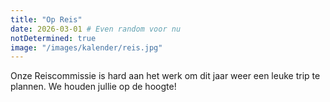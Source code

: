 ```yaml
---
title: "Op Reis"
date: 2026-03-01 # Even random voor nu
notDetermined: true
image: "/images/kalender/reis.jpg"
---
```


Onze Reiscommissie is hard aan het werk om dit jaar weer een leuke trip te plannen. We houden jullie op de hoogte!  